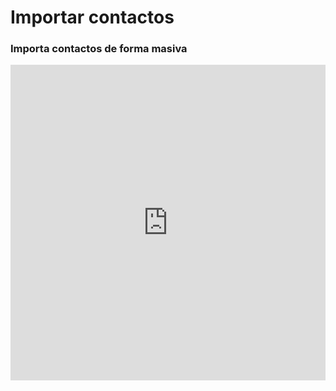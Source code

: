 # Importar contactos
### Importa contactos de forma masiva

<iframe width="100%" height="505" src="https://www.youtube.com/embed/3Tx6pYSvYdg" title="YouTube video player" frameborder="0" allow="accelerometer; autoplay; clipboard-write; encrypted-media; gyroscope; picture-in-picture; web-share" allowfullscreen></iframe>